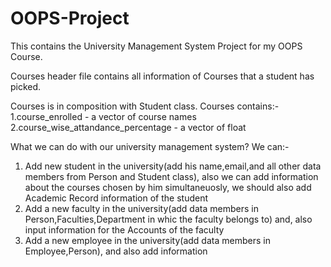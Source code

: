 # OOPS-Project

This contains the University Management System Project for my OOPS Course.

Courses header file contains all information of Courses that a student has picked.

Courses is in composition with Student class.
Courses contains:-
1.course_enrolled - a vector of course names
2.course_wise_attandance_percentage - a vector of float

What we can do with our university management system?
We can:-

1. Add new student in the university(add his name,email,and all other data members from Person and
   Student class),
   also we can add information about the courses chosen by him simultaneuosly,
   we should also add Academic Record information of the student
2. Add a new faculty in the university(add data members in Person,Faculties,Department
   in whic the faculty belongs to) and, also input information for the Accounts of the faculty
3. Add a new employee in the university(add data members in Employee,Person),
   and also add information
